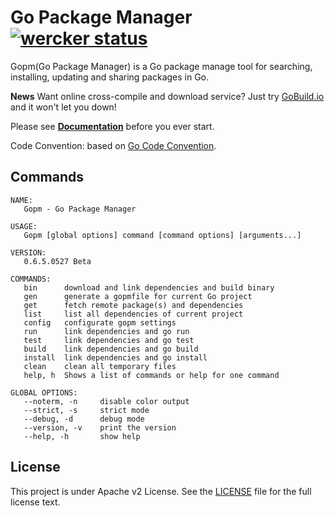 Go Package Manager [![wercker status](https://app.wercker.com/status/899e79d6738e606dab98c915a269d531/s/ "wercker status")](https://app.wercker.com/project/bykey/899e79d6738e606dab98c915a269d531)
=========================

Gopm(Go Package Manager) is a Go package manage tool for searching, installing, updating and sharing packages in Go.

**News** Want online cross-compile and download service? Just try [GoBuild.io](http://gobuild.io) and it won't let you down!

Please see **[Documentation](https://github.com/gpmgo/docs)** before you ever start.

Code Convention: based on [Go Code Convention](https://github.com/Unknwon/go-code-convention).

## Commands

```
NAME:
   Gopm - Go Package Manager

USAGE:
   Gopm [global options] command [command options] [arguments...]

VERSION:
   0.6.5.0527 Beta

COMMANDS:
   bin		download and link dependencies and build binary
   gen		generate a gopmfile for current Go project
   get		fetch remote package(s) and dependencies
   list		list all dependencies of current project
   config	configurate gopm settings
   run		link dependencies and go run
   test		link dependencies and go test
   build	link dependencies and go build
   install	link dependencies and go install
   clean	clean all temporary files
   help, h	Shows a list of commands or help for one command

GLOBAL OPTIONS:
   --noterm, -n		disable color output
   --strict, -s		strict mode
   --debug, -d		debug mode
   --version, -v	print the version
   --help, -h		show help
```

## License

This project is under Apache v2 License. See the [LICENSE](LICENSE) file for the full license text.